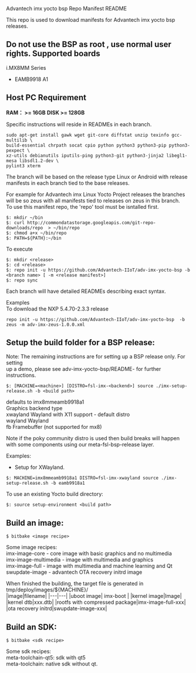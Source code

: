Advantech imx yocto bsp Repo Manifest README

This repo is used to download manifests for Advantech imx yocto bsp releases.

Do not use the BSP as root , use normal user rights. 
Supported boards
----------------
i.MX8MM Series
- EAMB9918 A1

## Host PC Requirement
**RAM： >= 16GB**
**DISK  >= 128GB**

Specific instructions will reside in READMEs in each branch.
```
sudo apt-get install gawk wget git-core diffstat unzip texinfo gcc-multilib \
build-essential chrpath socat cpio python python3 python3-pip python3-pexpect \
xz-utils debianutils iputils-ping python3-git python3-jinja2 libegl1-mesa libsdl1.2-dev \
pylint3 xterm
```

The branch will be based on the release type Linux or Android with release manifests in each branch tied to the base releases.
    
For example for Advantech imx Linux Yocto Project releases the branches will be <Yocto Project release> so zeus with
all manifests tied to releases on zeus in this branch.    
To use this manifest repo, the 'repo' tool must be isntalled first.
```
$: mkdir ~/bin
$: curl http://commondatastorage.googleapis.com/git-repo-downloads/repo  > ~/bin/repo
$: chmod a+x ~/bin/repo
$: PATH=${PATH}:~/bin
```

To execute 
```
$: mkdir <release>
$: cd <release>
$: repo init -u https://github.com/Advantech-IIoT/adv-imx-yocto-bsp -b <branch name> [ -m <release manifest>]
$: repo sync
```

Each branch will have detailed READMEs describing exact syntax.

Examples    
To download the NXP 5.4.70-2.3.3 release
```
repo init -u https://github.com/Advantech-IIoT/adv-imx-yocto-bsp  -b zeus -m adv-imx-zeus-1.0.0.xml
```

Setup the build folder for a BSP release:
-----------------------------------------
Note: The remaining instructions are for setting up a BSP release only. For setting   
up a demo, please see adv-imx-yocto-bsp/README-<demo> for further instructions.   
```
$: [MACHINE=<machine>] [DISTRO=fsl-imx-<backend>] source ./imx-setup-release.sh -b <build path>
```
<machine> defaults to imx8mmeamb9918a1    
<backend>   Graphics backend type   
xwayland    Wayland with X11 support - default distro   
wayland     Wayland   
fb          Framebuffer (not supported for mx8)   

Note if the poky community distro is used then build breaks will happen with some
components using our meta-fsl-bsp-release layer.    

Examples:   
- Setup for XWayland.
```
$: MACHINE=imx8mmeamb9918a1 DISTRO=fsl-imx-xwayland source ./imx-setup-release.sh -b eamb9918a1
```

To use an existing Yocto build directory:
```
$: source setup-environment <build path>
```

Build an image:
---------------
```
$ bitbake <image recipe>
```
Some image recipes:   
imx-image-core - core image with basic graphics and no multimedia   
imx-image-multimedia - image with multimedia and graphics   
imx-image-full - image with multimedia and machine learning and Qt    
swupdate-image - advantech OTA recovery initrd image    

When finished the building, the target file is generated in tmp/deploy/images/${MACHINE}/   
|image|filename|
|---|---|
|uboot image| imx-boot |
|kernel image|Image|
|kernel dtb|xxx.dtb|
|rootfs with compressed package|imx-image-full-xxx|
|ota recovery initrd|swupdate-image-xxx|

Build an SDK:
---------------
```
$ bitbake <sdk recipe>
```
Some sdk recipes:   
meta-toolchain-qt5: sdk with qt5    
meta-toolchain: native sdk without qt.     
